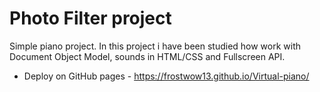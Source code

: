 # Photo Filter project
Simple piano project. In this project i have been studied how work with Document Object Model, sounds in HTML/CSS and Fullscreen API.
- Deploy on GitHub pages - https://frostwow13.github.io/Virtual-piano/
